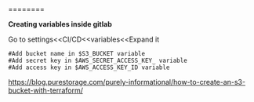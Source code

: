 
========

**Creating variables inside gitlab**

Go to settings<<CI/CD<<variables<<Expand it

```
#Add bucket name in $S3_BUCKET variable
#Add secret key in $AWS_SECRET_ACCESS_KEY_ variable
#Add access key in $AWS_ACCESS_KEY_ID variable
```

https://blog.purestorage.com/purely-informational/how-to-create-an-s3-bucket-with-terraform/
